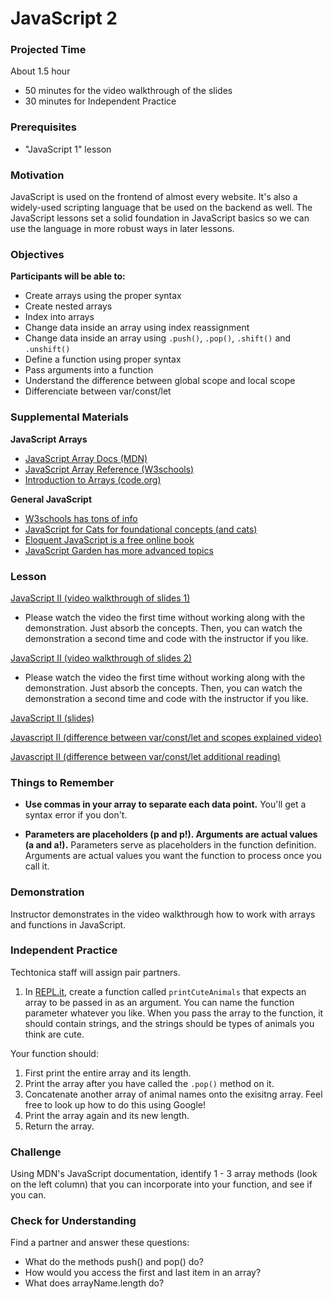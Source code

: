 # JavaScript 2

### Projected Time
About 1.5 hour
- 50 minutes for the video walkthrough of the slides
- 30 minutes for Independent Practice

### Prerequisites
- "JavaScript 1" lesson

### Motivation
JavaScript is used on the frontend of almost every website. It's also a widely-used scripting language that be used on the backend as well. The JavaScript lessons set a solid foundation in JavaScript basics so we can use the language in more robust ways in later lessons.

### Objectives
**Participants will be able to:**
- Create arrays using the proper syntax
- Create nested arrays
- Index into arrays
- Change data inside an array using index reassignment
- Change data inside an array using `.push()`, `.pop()`, `.shift()` and `.unshift()`
- Define a function using proper syntax
- Pass arguments into a function
- Understand the difference between global scope and local scope
- Differenciate between var/const/let

### Supplemental Materials

**JavaScript Arrays**
- [JavaScript Array Docs (MDN)](https://developer.mozilla.org/en-US/docs/Web/JavaScript/Reference/Global_Objects/Array)
- [JavaScript Array Reference (W3schools)](https://www.w3schools.com/jsref/jsref_obj_array.asp)
- [Introduction to Arrays (code.org)](https://curriculum.code.org/csp/unit5/13/)

**General JavaScript**
- [W3schools has tons of info](https://www.w3schools.com/js/)
- [JavaScript for Cats for foundational concepts (and cats)](http://jsforcats.com/)
- [Eloquent JavaScript is a free online book](http://eloquentjavascript.net/)
- [JavaScript Garden has more advanced topics](https://bonsaiden.github.io/JavaScript-Garden/)

### Lesson

[JavaScript II (video walkthrough of slides 1)](https://drive.google.com/open?id=1YHtAWV5pmKcckiQNqs-ZM-OrFPdJv4VQ)
- Please watch the video the first time without working along with the demonstration. Just absorb the concepts. Then, you can watch the demonstration a second time and code with the instructor if you like.

[JavaScript II (video walkthrough of slides 2)](https://drive.google.com/open?id=1uoU3SQndau9Ymnt8FGi0YVIAiQQz4SZ9)
- Please watch the video the first time without working along with the demonstration. Just absorb the concepts. Then, you can watch the demonstration a second time and code with the instructor if you like.

[JavaScript II (slides)](https://docs.google.com/presentation/d/10FUe4xQHrWOc7Ys3bWUFJDvM4IhYxMX5AgmPY8cxjlM/edit?usp=sharing)

[Javascript II (difference between var/const/let and scopes explained video)](https://www.youtube.com/watch?v=6vBYfLCE9-Q)

[Javascript II (difference between var/const/let additional reading)](https://codeburst.io/const-let-and-var-which-and-when-541a2721c18)

### Things to Remember

- **Use commas in your array to separate each data point.** You'll get a syntax error if you don't.

- **Parameters are placeholders (p and p!). Arguments are actual values (a and a!).** Parameters serve as placeholders in the function definition. Arguments are actual values you want the function to process once you call it.

### Demonstration

Instructor demonstrates in the video walkthrough how to work with arrays and functions in JavaScript.


### Independent Practice

Techtonica staff will assign pair partners.

1. In [REPL.it](https://www.repl.it), create a function called `printCuteAnimals` that expects an array to be passed in as an argument. You can name the function parameter whatever you like. When you pass the array to the function, it should contain strings, and the strings should be types of animals you think are cute.

Your function should:
1. First print the entire array and its length.
2. Print the array after you have called the `.pop()` method on it.
3. Concatenate another array of animal names onto the exisitng array. Feel free to look up how to do this using Google!
4. Print the array again and its new length.
5. Return the array.

### Challenge

Using MDN's JavaScript documentation, identify 1 - 3 array methods (look on the left column) that you can incorporate into your function, and see if you can.

### Check for Understanding
Find a partner and answer these questions:
- What do the methods push() and pop() do?
- How would you access the first and last item in an array?
- What does arrayName.length do?

